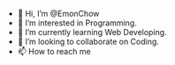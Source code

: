 - 👋 Hi, I’m @EmonChow
- 👀 I’m interested in Programming.
- 🌱 I’m currently learning Web Developing.
- 💞️ I’m looking to collaborate on Coding.
- 📫 How to reach me 

<!---
EmonChow/EmonChow is a ✨ special ✨ repository because its `README.md` (this file) appears on your GitHub profile.
You can click the Preview link to take a look at your changes.
--->
